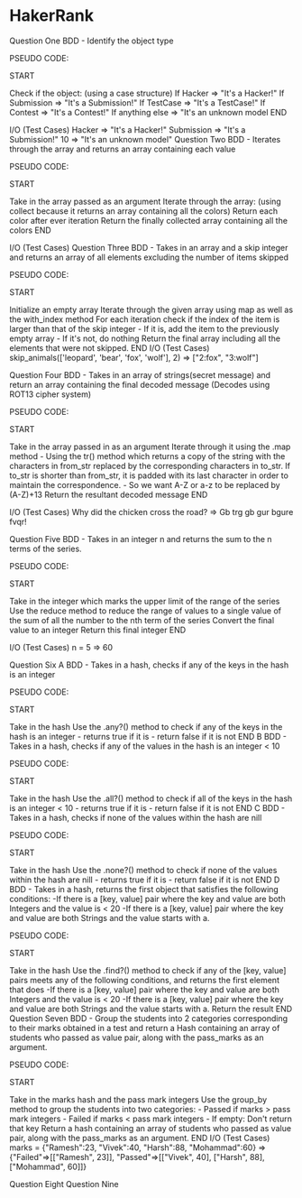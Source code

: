 # HakerRank
Question One
BDD - Identify the object type

PSEUDO CODE:

START

Check if the object: (using a case structure)
If Hacker => "It's a Hacker!"
If Submission => "It's a Submission!"
If TestCase => "It's a TestCase!"
If Contest => "It's a Contest!"
If anything else => "It's an unknown model
END

I/O (Test Cases)
Hacker => "It's a Hacker!"
Submission => "It's a Submission!"
10 => "It's an unknown model"
Question Two
BDD - Iterates through the array and returns an array containing each value

PSEUDO CODE:

START

Take in the array passed as an argument
Iterate through the array: (using collect because it returns an array containing all the colors)
Return each color after ever iteration
Return the finally collected array containing all the colors
END

I/O (Test Cases)
Question Three
BDD - Takes in an array and a skip integer and returns an array of all elements excluding the number of items skipped

PSEUDO CODE:

START

Initialize an empty array
Iterate through the given array using map as well as the with_index method
For each iteration check if the index of the item is larger than that of the skip integer - If it is, add the item to the previously empty array - If it's not, do nothing
Return the final array including all the elements that were not skipped.
END
I/O (Test Cases)
skip_animals(['leopard', 'bear', 'fox', 'wolf'], 2) => ["2:fox", "3:wolf"]

Question Four
BDD - Takes in an array of strings(secret message) and return an array containing the final decoded message (Decodes using ROT13 cipher system)

PSEUDO CODE:

START

Take in the array passed in as an argument
Iterate through it using the .map method - Using the tr() method which returns a copy of the string with the characters in from_str replaced by the corresponding characters in to_str. If to_str is shorter than from_str, it is padded with its last character in order to maintain the correspondence. - So we want A-Z or a-z to be replaced by (A-Z)+13
Return the resultant decoded message
END

I/O (Test Cases)
Why did the chicken cross the road? => Gb trg gb gur bgure fvqr!

Question Five
BDD - Takes in an integer n and returns the sum to the n terms of the series.

PSEUDO CODE:

START

Take in the integer which marks the upper limit of the range of the series
Use the reduce method to reduce the range of values to a single value of the sum of all the number to the nth term of the series
Convert the final value to an integer
Return this final integer
END

I/O (Test Cases)
n = 5 => 60

Question Six
A
BDD - Takes in a hash, checks if any of the keys in the hash is an integer

PSEUDO CODE:

START

Take in the hash
Use the .any?() method to check if any of the keys in the hash is an integer - returns true if it is - return false if it is not END
B
BDD - Takes in a hash, checks if any of the values in the hash is an integer < 10

PSEUDO CODE:

START

Take in the hash
Use the .all?() method to check if all of the keys in the hash is an integer < 10 - returns true if it is - return false if it is not END
C
BDD - Takes in a hash, checks if none of the values within the hash are nill

PSEUDO CODE:

START

Take in the hash
Use the .none?() method to check if none of the values within the hash are nill - returns true if it is - return false if it is not END
D
BDD - Takes in a hash, returns the first object that satisfies the following conditions: -If there is a [key, value] pair where the key and value are both Integers and the value is < 20 -If there is a [key, value] pair where the key and value are both Strings and the value starts with a.

PSEUDO CODE:

START

Take in the hash
Use the .find?() method to check if any of the [key, value] pairs meets any of the following conditions, and returns the first element that does -If there is a [key, value] pair where the key and value are both Integers and the value is < 20 -If there is a [key, value] pair where the key and value are both Strings and the value starts with a.
Return the result END
Question Seven
BDD - Group the students into 2 categories corresponding to their marks obtained in a test and return a Hash containing an array of students who passed as value pair, along with the pass_marks as an argument.

PSEUDO CODE:

START

Take in the marks hash and the pass mark integers
Use the group_by method to group the students into two categories: - Passed if marks > pass mark integers - Failed if marks < pass mark integers - If empty: Don't return that key
Return a hash containing an array of students who passed as value pair, along with the pass_marks as an argument. END
I/O (Test Cases)
marks = {"Ramesh":23, "Vivek":40, "Harsh":88, "Mohammad":60} => {"Failed"=>[["Ramesh", 23]], "Passed"=>[["Vivek", 40], ["Harsh", 88], ["Mohammad", 60]]}

Question Eight
Question Nine
